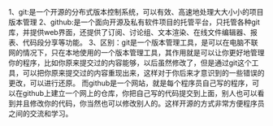 1、git:是一个开源的分布式版本控制系统，可以有效、高速地处理大大小小的项目版本管理
2、github:是一个面向开源及私有软件项目的托管平台，只托管各种git库，并提供web界面，还提供了订阅、讨论组、文本渲染、在线文件编辑器、报表、代码段分享等功能。
3、区别：git是一个版本管理工具，是可以在电脑不联网的情况下，只在本地使用的一个版本管理工具，其作用就是可以让你更好地管理你的程序，比如你原来提交过的内容能够，以后虽然修改了，但是通过git这个工具，可以把你原来提交过的内容重现出来，这样对于你后来才意识到的一些错误的更改，可以进行还原。
      而github是一个网站，就是每个程序员自己写的程序，可以在github上建立一个网上的仓库，你把自己写的代码提交到上面，别人也可以看到并且修改你的代码，你当然也可以修改别人的。这样开源的方式非常方便程序员之间的交流和学习。
